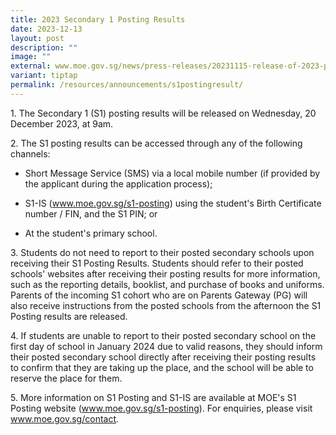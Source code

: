 ```yaml
---
title: 2023 Secondary 1 Posting Results
date: 2023-12-13
layout: post
description: ""
image: ""
external: www.moe.gov.sg/news/press-releases/20231115-release-of-2023-psle-results-and-secondary-1-posting-exercise
variant: tiptap
permalink: /resources/announcements/s1postingresult/
---
```

<p>1. The Secondary 1 (S1) posting results will be released on Wednesday, 20 December 2023, at 9am.</p><p>2. The S1 posting results can be accessed through any of the following channels:</p><ul data-tight="true" class="tight"><li><p>Short Message Service (SMS) via a local mobile number (if provided by the applicant during the application process);</p></li><li><p>S1-IS (<a href="https://www.moe.gov.sg/s1-posting" rel="noopener noreferrer nofollow" target="_blank">www.moe.gov.sg/s1-posting</a>) using the student's Birth Certificate number / FIN, and the S1 PIN; or</p></li><li><p>At the student's primary school.</p></li></ul><p>3. Students do not need to report to their posted secondary schools upon receiving their S1 Posting Results. Students should refer to their posted schools' websites after receiving their posting results for more information, such as the reporting details, booklist, and purchase of books and uniforms. Parents of the incoming S1 cohort who are on Parents Gateway (PG) will also receive instructions from the posted schools from the afternoon the S1 Posting results are released.</p><p>4. If students are unable to report to their posted secondary school on the first day of school in January 2024 due to valid reasons, they should inform their posted secondary school directly after receiving their posting results to confirm that they are taking up the place, and the school will be able to reserve the place for them.</p><p>5. More information on S1 Posting and S1-IS are available at MOE's S1 Posting website (<a href="https://www.moe.gov.sg/s1-posting" rel="noopener noreferrer nofollow" target="_blank">www.moe.gov.sg/s1-posting</a>). For enquiries, please visit <a href="https://www.moe.gov.sg/s1-posting" rel="noopener noreferrer nofollow" target="_blank">www.moe.gov.sg/contact</a>.</p>